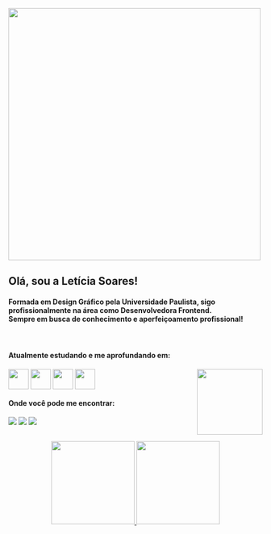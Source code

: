 <img width="500" src="https://i.imgur.com/Wsk0l9g.png"> <br>


## Olá, sou a Letícia Soares! 

#### Formada em Design Gráfico pela Universidade Paulista, sigo profissionalmente na área como Desenvolvedora Frontend. <br>Sempre em busca de conhecimento e aperfeiçoamento profissional! 

<div align="left" style="display: inline_block"><br>  
  <h4>Atualmente estudando e me aprofundando em: </h4>
  <img align="center" width="40" src="https://img.icons8.com/color/344/html-5--v1.png">
  <img align="center" width="40" src="https://img.icons8.com/color/344/css3.png">
  <img align="center" width="40" src="https://img.icons8.com/color/344/javascript--v1.png">
  <img align="center" width="40" src="https://img.icons8.com/color/344/react-native.png">
  <img align="right" width="130" src="https://imgur.com/A6cCBpj.png">
</div>  
<div align="left"> 
  <h4>Onde você pode me encontrar: </h4>
  <a href="https://instagram.com/leticialist" target="_blank"><img src="https://img.shields.io/badge/-Instagram-%23d27ac9?style=for-the-badge&logo=instagram&logoColor=white" target="_blank"></a>
   <a href="https://www.linkedin.com/in/leticialist" target="_blank"><img src="https://img.shields.io/badge/-LinkedIn-%23d27ac9?style=for-the-badge&logo=linkedin&logoColor=white" target="_blank"></a> 
  <a href = "mailto:leticialist@gmail.com"><img src="https://img.shields.io/badge/-Gmail-d27ac9?style=for-the-badge&logo=gmail&logoColor=white" target="_blank"></a>  
</div>

## 

<div align="center">
  <a href="https://github.com/leticialist">
  <img height="165em" src="https://github-readme-stats.vercel.app/api?username=leticialist&show_icons=true&theme=cobalt&include_all_commits=true&count_private=true"/>
  <img height="165em"  src="https://github-readme-stats.vercel.app/api/top-langs/?username=leticialist&layout=compact&langs_count=6&theme=cobalt"/>
</div> 
  


